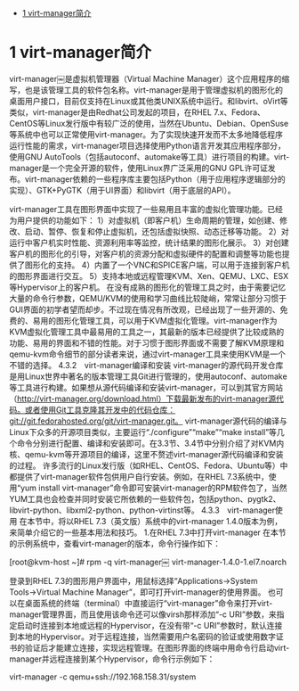 
<!-- @import "[TOC]" {cmd="toc" depthFrom=1 depthTo=6 orderedList=false} -->

<!-- code_chunk_output -->

* [1 virt\-manager简介](#1-virt-manager简介)

<!-- /code_chunk_output -->

# 1 virt\-manager简介

virt\-manager￼是虚拟机管理器（Virtual Machine Manager）这个应用程序的缩写，也是该管理工具的软件包名称。virt-manager是用于管理虚拟机的图形化的桌面用户接口，目前仅支持在Linux或其他类UNIX系统中运行。和libvirt、oVirt等类似，virt-manager是由Redhat公司发起的项目，在RHEL 7.x、Fedora、CentOS等Linux发行版中有较广泛的使用，当然在Ubuntu、Debian、OpenSuse等系统中也可以正常使用virt-manager。为了实现快速开发而不太多地降低程序运行性能的需求，virt-manager项目选择使用Python语言开发其应用程序部分，使用GNU AutoTools（包括autoconf、automake等工具）进行项目的构建。virt-manager是一个完全开源的软件，使用Linux界广泛采用的GNU GPL许可证发布。virt-manager依赖的一些程序库主要包括Python（用于应用程序逻辑部分的实现）、GTK+PyGTK（用于UI界面）和libvirt（用于底层的API）。

virt-manager工具在图形界面中实现了一些易用且丰富的虚拟化管理功能。已经为用户提供的功能如下：
1）对虚拟机（即客户机）生命周期的管理，如创建、修改、启动、暂停、恢复和停止虚拟机，还包括虚拟快照、动态迁移等功能。
2）对运行中客户机实时性能、资源利用率等监控，统计结果的图形化展示。
3）对创建客户机的图形化的引导，对客户机的资源分配和虚拟硬件的配置和调整等功能也提供了图形化的支持。
4）内置了一个VNC和SPICE客户端，可以用于连接到客户机的图形界面进行交互。
5）支持本地或远程管理KVM、Xen、QEMU、LXC、ESX等Hypervisor上的客户机。
在没有成熟的图形化的管理工具之时，由于需要记忆大量的命令行参数，QEMU/KVM的使用和学习曲线比较陡峭，常常让部分习惯于GUI界面的初学者望而却步。不过现在情况有所改观，已经出现了一些开源的、免费的、易用的图形化管理工具，可以用于KVM虚拟化管理。virt-manager作为KVM虚拟化管理工具中最易用的工具之一，其最新的版本已经提供了比较成熟的功能、易用的界面和不错的性能。对于习惯于图形界面或不需要了解KVM原理和qemu-kvm命令细节的部分读者来说，通过virt-manager工具来使用KVM是一个不错的选择。
4.3.2　virt-manager编译和安装
virt-manager的源代码开发仓库是用Linux世界中著名的版本管理工具Git进行管理的，使用autoconf、automake等工具进行构建。如果想从源代码编译和安装virt-manager，可以到其官方网站（http://virt-manager.org/download.html）下载最新发布的virt-manager源代码。或者使用Git工具克隆其开发中的代码仓库：git://git.fedorahosted.org/git/virt-manager.git。
virt-manager源代码的编译与Linux下众多的开源项目类似，主要运行“./configure”“make”“make install”等几个命令分别进行配置、编译和安装即可。在3.3节、3.4节中分别介绍了对KVM内核、qemu-kvm等开源项目的编译，这里不赘述virt-manager源代码编译和安装的过程。
许多流行的Linux发行版（如RHEL、CentOS、Fedora、Ubuntu等）中都提供了virt-manager软件包供用户自行安装。例如，在RHEL 7.3系统中，使用“yum install virt-manager”命令即可安装virt-manager的RPM软件包了，当然YUM工具也会检查并同时安装它所依赖的一些软件包，包括python、pygtk2、libvirt-python、libxml2-python、python-virtinst等。
4.3.3　virt-manager使用
在本节中，将以RHEL 7.3（英文版）系统中的virt-manager 1.4.0版本为例，来简单介绍它的一些基本用法和技巧。
1.在RHEL 7.3中打开virt-manager
在本节的示例系统中，查看virt-manager的版本，命令行操作如下：

[root@kvm-host ~]# rpm -q virt-manager￼ virt-manager-1.4.0-1.el7.noarch

登录到RHEL 7.3的图形用户界面中，用鼠标选择“Applications→System Tools→Virtual Machine Manager”，即可打开virt-manager的使用界面。
也可以在桌面系统的终端（terminal）中直接运行“virt-manager”命令来打开virt-manager管理界面，而且使用该命令还可以像virsh那样添加“-c URI”参数，来指定启动时连接到本地或远程的Hypervisor，在没有带“-c URI”参数时，默认连接到本地的Hypervisor。对于远程连接，当然需要用户名密码的验证或使用数字证书的验证后才能建立连接，实现远程管理。在图形界面的终端中用命令行启动virt-manager并远程连接到某个Hypervisor，命令行示例如下：

virt-manager -c qemu+ssh://192.168.158.31/system

